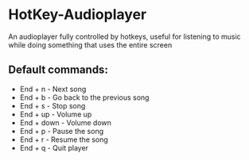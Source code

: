 # HotKey-Audioplayer
An audioplayer fully controlled by hotkeys, useful for listening to music while doing something that uses the entire screen

## Default commands:
- End + n - Next song
- End + b - Go back to the previous song
- End + s - Stop song
- End + up - Volume up
- End + down - Volume down
- End + p - Pause the song
- End + r - Resume the song
- End + q - Quit player

